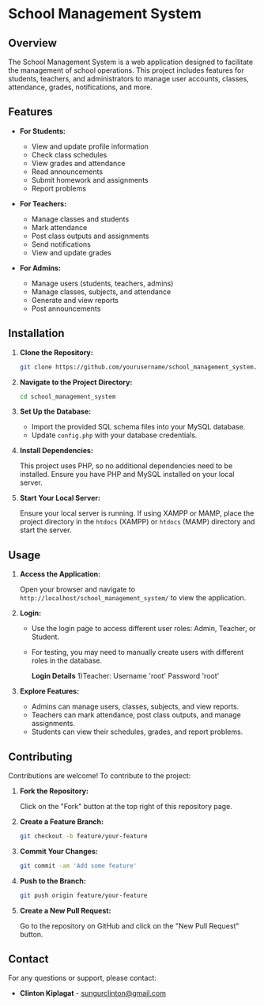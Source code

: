 # School Management System

## Overview

The School Management System is a web application designed to facilitate the management of school operations. This project includes features for students, teachers, and administrators to manage user accounts, classes, attendance, grades, notifications, and more.

## Features

- **For Students:**
  - View and update profile information
  - Check class schedules
  - View grades and attendance
  - Read announcements
  - Submit homework and assignments
  - Report problems

- **For Teachers:**
  - Manage classes and students
  - Mark attendance
  - Post class outputs and assignments
  - Send notifications
  - View and update grades

- **For Admins:**
  - Manage users (students, teachers, admins)
  - Manage classes, subjects, and attendance
  - Generate and view reports
  - Post announcements

## Installation

1. **Clone the Repository:**

    ```bash
    git clone https://github.com/yourusername/school_management_system.git](https://github.com/Clinton-Gilly/School_management_system.git
    ```

2. **Navigate to the Project Directory:**

    ```bash
    cd school_management_system
    ```

3. **Set Up the Database:**

    - Import the provided SQL schema files into your MySQL database.
    - Update `config.php` with your database credentials.

4. **Install Dependencies:**

    This project uses PHP, so no additional dependencies need to be installed. Ensure you have PHP and MySQL installed on your local server.

5. **Start Your Local Server:**

    Ensure your local server is running. If using XAMPP or MAMP, place the project directory in the `htdocs` (XAMPP) or `htdocs` (MAMP) directory and start the server.

## Usage

1. **Access the Application:**

    Open your browser and navigate to `http://localhost/school_management_system/` to view the application.

2. **Login:**

    - Use the login page to access different user roles: Admin, Teacher, or Student.
    - For testing, you may need to manually create users with different roles in the database.

      **Login Details**
      1)Teacher:  Username 'root'
                  Password  'root'  

3. **Explore Features:**

    - Admins can manage users, classes, subjects, and view reports.
    - Teachers can mark attendance, post class outputs, and manage assignments.
    - Students can view their schedules, grades, and report problems.

## Contributing

Contributions are welcome! To contribute to the project:

1. **Fork the Repository:**

    Click on the "Fork" button at the top right of this repository page.

2. **Create a Feature Branch:**

    ```bash
    git checkout -b feature/your-feature
    ```

3. **Commit Your Changes:**

    ```bash
    git commit -am 'Add some feature'
    ```

4. **Push to the Branch:**

    ```bash
    git push origin feature/your-feature
    ```

5. **Create a New Pull Request:**

    Go to the repository on GitHub and click on the "New Pull Request" button.



## Contact

For any questions or support, please contact:

- **Clinton Kiplagat** - [sungurclinton@gmail.com](mailto:sungurclinton@gmail.com)


